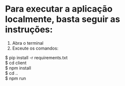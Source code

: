 # Para executar a aplicação localmente, basta seguir as instruções:

1. Abra o terminal
2. Exceute os comandos:

$ pip install -r requirements.txt <br>
$ cd client <br>
$ npm install <br>
$ cd .. <br>
$ npm run 